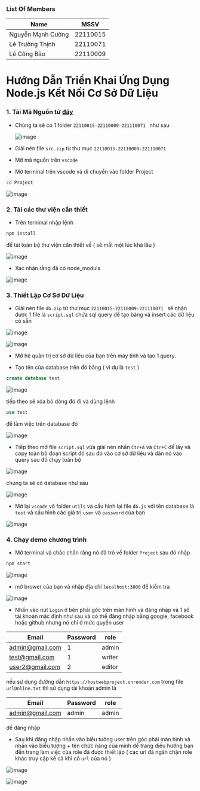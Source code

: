 ### List Of Members

|Name|MSSV|
|---|---|
|Nguyễn Mạnh Cường|22110015|
|Lê Trường Thịnh|22110071|
|Lê Công Bảo|22110009|


# Hướng Dẫn Triển Khai Ứng Dụng Node.js Kết Nối Cơ Sở Dữ Liệu
### 1. Tải Mã Nguồn từ [đây](https://drive.google.com/drive/folders/1VDRYa4dEEIoTijl2G-pOGqwb26S_l-uS?usp=sharing)

- Chúng ta sẽ có 1 folder `22110015-22110009-221110071 ` như sau

  ![image](https://github.com/user-attachments/assets/882264ef-ebad-4951-8016-758c50ecde6a)


- Giải nén file `src.zip` từ thư mục `22110015-22110009-221110071 `

- Mỡ mã nguồn trên `vscode`

- Mở terminal trên vscode và  di chuyển vào folder Project

```bash
cd Project
```

![image](https://github.com/user-attachments/assets/8f367770-053c-4964-988f-5a16705c4647)


### 2. Tải các thư viện cần thiết 

- Trên ternimal nhập lệnh

```bash
npm install
```

để tải toàn bộ thư viện cần thiết về ( sẽ mất một lúc khá lâu )

![image](https://github.com/user-attachments/assets/95ce4f77-e0c4-419c-9e5b-77f6653b488f)

- Xác nhận rằng đã có node_moduls

![image](https://github.com/user-attachments/assets/27b5e893-5beb-4a61-b46d-1ac29e7036ee)



### 3. Thiết Lập Cơ Sở Dữ Liệu

- Giải nén file `db.zip` từ thư mục `22110015-22110009-221110071 ` sẽ nhận được 1 file là `script.sql` chứa sql query để tạo bảng và insert các dữ liệu có sẵn


![image](https://github.com/user-attachments/assets/f5247a20-a2c0-474a-92cf-9a40375a9c2e)

![image](https://github.com/user-attachments/assets/92977f32-49ad-41e5-85f5-7498911df8ff)


- Mở hệ quản trị cơ sở dữ liệu của bạn trên máy tính và tạo 1 query.

- Tạo tên của database trên đó bằng ( ví dụ là `test` )

```sql
create database test
```
![image](https://github.com/user-attachments/assets/3fd82ea0-2470-4ef5-8244-bfbed2da0a02)

tiếp theo sẽ xóa bỏ dòng đó đi và dùng lệnh 

```sql
use test
```

để làm việc trên database đó

![image](https://github.com/user-attachments/assets/3202067e-29c8-4ed3-bd87-7051ed8d2c1a)

- Tiếp theo mở file `script.sql` vừa giải nén nhấn `Ctr+A` và `Ctr+C` để lấy và copy toàn bộ đoạn script đó sau đó vào cơ sở dữ liệu và dán nó vào query sau đó chạy toàn bộ

![image](https://github.com/user-attachments/assets/40cee640-fb7c-4249-bf64-85aac544da9a)

chúng ta sẽ có database như sau 

![image](https://github.com/user-attachments/assets/3fcb0d37-52f6-435e-87e3-f6b25e32c728)


- Mở lại `vscode` vô folder `utils` và cấu hình lại file `db.js`  với tên database là `test` và cấu hình các giá trị `user` và `password` của bạn  

![image](https://github.com/user-attachments/assets/5f9b112c-590c-4d70-9bc2-97e4c61b2a8f)

### 4. Chạy demo chương trình

- Mở terminal và chắc chắn rằng nó đã trỏ về folder `Project` sau đó nhập

```bash
npm start
```

![image](https://github.com/user-attachments/assets/41eb4542-242a-49d9-87e1-e84589faf1e5)


- mở brower của bạn và nhập địa chỉ `localhost:3000` để kiểm tra

![image](https://github.com/user-attachments/assets/51ee9147-c9a2-44e7-96b8-9400f9f55636)

- Nhấn vào nút `Login` ở bên phải góc trên màn hình và đăng nhập và 1 số tài khoản mặc định như sau và có thể đăng nhập bằng google, facebook hoặc github nhưng nó chỉ ở mức quyền user

|Email|Password|role|
|---|---|---|
|admin@gmail.com|1|admin|
|test@gmail.com|1|writer|
|user2@gmail.com|2|editor|

nếu sử dụng đường dẫn  `https://hostwebproject.onrender.com` trong file `urlOnline.txt` thì sử dụng tài khoản admin là 

|Email|Password|role|
|---|---|---|
|admin@gmail.com|admin|admin|


để đăng nhập 


- Sau khi đăng nhập nhấn vào biểu tưởng user trên góc phải màn hình và nhấn vào biểu tượng + tên chức năng của mình để trang điều hướng bạn đến trang làm việc của role đã được thiết lập ( các url đã ngăn chặn role khác truy cập kể cả khi có `url` của nó )

![image](https://github.com/user-attachments/assets/3d418827-e966-459d-9814-1d102aa4ac5b)

![image](https://github.com/user-attachments/assets/5ee9b535-70a0-4949-997c-60a093075270)










